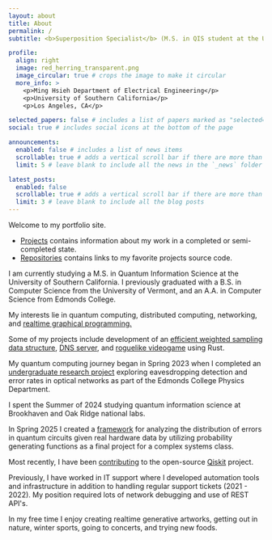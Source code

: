 ```yaml
---
layout: about
title: About
permalink: /
subtitle: <b>Superposition Specialist</b> (M.S. in QIS student at the University of Southern California)

profile:
  align: right
  image: red_herring_transparent.png
  image_circular: true # crops the image to make it circular
  more_info: >
    <p>Ming Hsieh Department of Electrical Engineering</p>
    <p>University of Southern California</p>
    <p>Los Angeles, CA</p>

selected_papers: false # includes a list of papers marked as "selected={true}"
social: true # includes social icons at the bottom of the page

announcements:
  enabled: false # includes a list of news items
  scrollable: true # adds a vertical scroll bar if there are more than 3 news items
  limit: 5 # leave blank to include all the news in the `_news` folder

latest_posts:
  enabled: false
  scrollable: true # adds a vertical scroll bar if there are more than 3 new posts items
  limit: 3 # leave blank to include all the blog posts
---
```


Welcome to my portfolio site. 

- [Projects](blog/) contains information about my work in a completed or semi-completed state. 
- [Repositories](repositories/) contains links to my favorite projects source code.  

I am currently studying a M.S. in Quantum Information Science at the University of Southern California. I previously graduated
with a B.S. in Computer Science from the University of Vermont, and an A.A. in Computer Science from Edmonds College. 

My interests lie in quantum computing, distributed computing, networking, and [realtime graphical programming.](blog/2023/chladni_plate_simulation)

Some of my projects include development of an [efficient weighted sampling data structure](https://github.com/Didgety/samplableset-rs), [DNS server](/blog/2023/dns_server/), and [roguelike videogame](blog/2023/rusted_rogue/) using Rust.

My quantum computing journey began in Spring 2023 when I completed an [undergraduate research project](/blog/2023/qkd_research_project) exploring eavesdropping detection and error rates in optical networks as part of the Edmonds College Physics Department.

I spent the Summer of 2024 studying quantum information science at Brookhaven and Oak Ridge national labs.

In Spring 2025 I created a [framework](https://github.com/Didgety/qpgf) for analyzing the distribution of errors in quantum circuits 
given real hardware data by utilizing probability generating functions as a final project for a complex systems class.

Most recently, I have been [contributing](https://github.com/Qiskit/qiskit/pull/14827) to the open-source [Qiskit](https://www.ibm.com/quantum/qiskit) project.

Previously, I have worked in IT support where I developed automation tools and infrastructure in addition to handling regular support tickets (2021 - 2022). My position required lots of network debugging and use of REST API's.

In my free time I enjoy creating realtime generative artworks, getting out in nature, winter sports, going to concerts, and trying new foods.